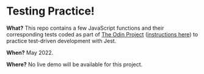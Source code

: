 # Testing Practice!
**What?** This repo contains a few JavaScript functions and their corresponding tests coded as part of [The Odin Project](https://www.theodinproject.com/) ([instructions here](https://www.theodinproject.com/lessons/node-path-javascript-testing-practice)) to practice test-driven development with Jest.

**When?** May 2022.

**Where?** No live demo will be available for this project.
